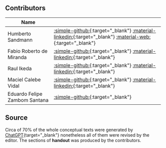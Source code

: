## Contributors

| Name | |
|-|-|
| Humberto Sandmann | [:simple-github:](https://github.com/hsandmann){:target="_blank"} [:material-linkedin:](https://www.linkedin.com/in/hsandmann/){:target="_blank"} [:material-web:](https://hsandmann.github.io/){:target="_blank"} | 
| Fabio Roberto de Miranda | [:simple-github:](https://github.com/mirwox){:target="_blank"} [:material-linkedin:](https://www.linkedin.com/in/fabiodemiranda/){:target="_blank"} |
| Raul Ikeda | [:simple-github:](https://github.com/raulikeda){:target="_blank"} [:material-linkedin:](https://www.linkedin.com/in/raul-ikeda-2a9ab3186/){:target="_blank"} |
| Maciel Calebe Vidal | [:simple-github:](https://github.com/macielcalebe){:target="_blank"} [:material-linkedin:](https://www.linkedin.com/in/macielvidal/){:target="_blank"} |
| Eduardo Felipe Zambom Santana | [:simple-github:](https://github.com/ezambomsantana){:target="_blank"} |

## Source

Circa of 70% of the whole conceptual texts were generated by [ChatGPT](https://chat.openai.com/){target="_blank"} nonetheless all of them were revised by the editor. The sections of **handout** was produced by the contributors.
